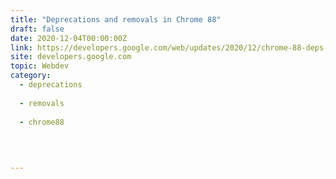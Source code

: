 ```yaml
---
title: "Deprecations and removals in Chrome 88"
draft: false
date: 2020-12-04T00:00:00Z
link: https://developers.google.com/web/updates/2020/12/chrome-88-deps-rems?utm_medium=RSS&utm_source=hune
site: developers.google.com
topic: Webdev
category:
  - deprecations
  
  - removals
  
  - chrome88
  
   
  

---
```

